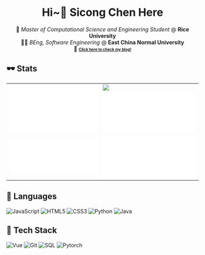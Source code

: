 <!--
# Hi there 👋

**Term-inator/Term-inator** is a ✨ _special_ ✨ repository because its `README.md` (this file) appears on your GitHub profile.

Here are some ideas to get you started:

- 🔭 I’m currently working on ...
- 🌱 I’m currently learning ...
- 👯 I’m looking to collaborate on ...
- 🤔 I’m looking for help with ...
- 💬 Ask me about ...
- 📫 How to reach me: ...
- 😄 Pronouns: ...
- ⚡ Fun fact: ...
-->

<div align="center">
  
# Hi~👋 Sicong Chen Here

 🚀 *Master of Computational Science and Engineering Student* @ **Rice University**  
 🧑‍🎓 *BEng, Software Engineering* @ **East China Normal University**   
 🤩 [<b style="font-size: 10px;">Click here to check my blog!</b>](https://term-inator.github.io/)
</div>

## 🕶 Stats
<table>
  <tbody>
    <tr>
      <td rowspan="2"><img src="https://github.com/Term-inator/Term-inator/blob/main/assets/general.svg" /></td>
      <td><img src="https://streak-stats.demolab.com?user=Term-inator&theme=vue&hide_border=true" /></td>
    </tr>
    <tr>
      <td><img src="https://github.com/Term-inator/Term-inator/blob/main/assets/isocalendar.svg" /></td>
    </tr>
    <tr>
      <td><img src="https://github.com/Term-inator/Term-inator/blob/main/assets/languages.svg" /></td>
      <td><img src="https://github.com/Term-inator/Term-inator/blob/main/assets/wakatime.svg" /></td>
    </tr>
  </tbody>
</table>

<!--
![trophy](https://github-profile-trophy.vercel.app/?username=Term-inator&no-frame=true&row=2&column=4&margin-w=36&margin-h=12)
-->
<!--
![Anurag's github stats](https://github-readme-stats.vercel.app/api?username=Term-inator&show_icons=true)
-->
<!--
[<img src="https://api.githubtrends.io/user/svg/Term-inator/langs?time_range=one_year&include_private=false&theme=classic" alt="Most Used Languages" width="300" />](https://www.githubtrends.io)
[<img src="https://api.githubtrends.io/user/svg/Term-inator/repos?time_range=one_year&theme=classic" alt="Most Contributed Repositories" width="300" />](https://www.githubtrends.io)
-->

## :page_facing_up: Languages

![JavaScript](https://img.shields.io/badge/-JavaScript-000000?style=flat&logo=javascript)
![HTML5](https://img.shields.io/badge/-HTML5-000000?style=flat&logo=html5)
![CSS3](https://img.shields.io/badge/-CSS-000000?style=flat&logo=css3)
![Python](https://img.shields.io/badge/-Python-000000?style=flat&logo=python)
![Java](https://img.shields.io/badge/-Java-000000?style=flat&logo=java)

## :blue_book: Tech Stack

![Vue](https://img.shields.io/badge/-Vue-000000?style=flat&logo=vue.js)
![Git](https://img.shields.io/badge/-GIT-000000?style=flat&logo=git)
![SQL](https://img.shields.io/badge/-SQL-000000?style=flat&logo=postgresql)
![Pytorch](https://img.shields.io/badge/-Pytorch-000000?style=flat&logo=pytorch)
